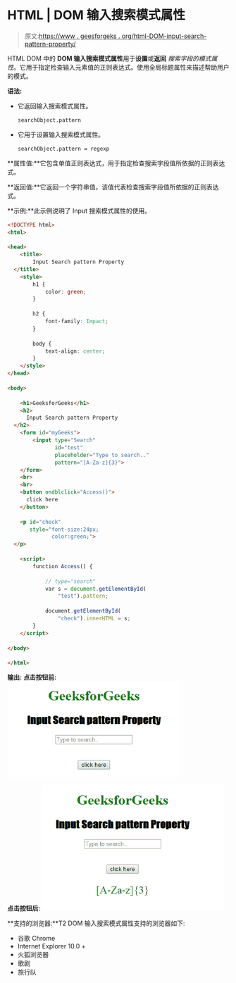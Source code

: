 # HTML | DOM 输入搜索模式属性

> 原文:[https://www . geesforgeks . org/html-DOM-input-search-pattern-property/](https://www.geeksforgeeks.org/html-dom-input-search-pattern-property/)

HTML DOM 中的 **DOM 输入搜索模式属性**用于**设置**或**返回** *搜索字段的模式属性*。它用于指定检查输入元素值的正则表达式。使用全局标题属性来描述帮助用户的模式。

**语法:**

*   它返回输入搜索模式属性。

    ```html
    searchObject.pattern
    ```

*   它用于设置输入搜索模式属性。

    ```html
    searchObject.pattern = regexp
    ```

**属性值:**它包含单值正则表达式，用于指定检查搜索字段值所依据的正则表达式。

**返回值:**它返回一个字符串值，该值代表检查搜索字段值所依据的正则表达式。

**示例:**此示例说明了 Input 搜索模式属性的使用。

```html
<!DOCTYPE html>
<html>

<head>
    <title>
        Input Search pattern Property
  </title>
    <style>
        h1 {
            color: green;
        }

        h2 {
            font-family: Impact;
        }

        body {
            text-align: center;
        }
    </style>
</head>

<body>

    <h1>GeeksforGeeks</h1>
    <h2>
      Input Search pattern Property
  </h2>
    <form id="myGeeks">
        <input type="Search" 
               id="test" 
               placeholder="Type to search.."
               pattern="[A-Za-z]{3}">
    </form>
    <br>
    <br>
    <button ondblclick="Access()">
      click here
    </button>

    <p id="check" 
       style="font-size:24px;
              color:green;">
  </p>

    <script>
        function Access() {

            // type="search" 
            var s = document.getElementById(
                "test").pattern;

            document.getElementById(
                "check").innerHTML = s;
        }
    </script>

</body>

</html>
```

**输出:**
**点击按钮前:**
![](img/1688d776bdf8b7ea4ecd7c362876773c.png)

**点击按钮后:**
![](img/9696f5c965d3c656e03ccdb2681b4889.png)

**支持的浏览器:**T2 DOM 输入搜索模式属性支持的浏览器如下:

*   谷歌 Chrome
*   Internet Explorer 10.0 +
*   火狐浏览器
*   歌剧
*   旅行队